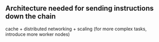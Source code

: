 ## Architecture needed for sending instructions down the chain
cache + distributed networking + scaling (for more complex tasks, introduce more worker nodes)

